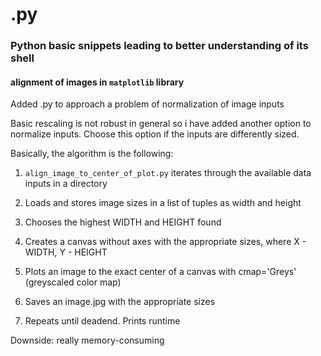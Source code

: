 # .py

### Python basic snippets leading to better understanding of its shell

#### alignment of images in ``matplotlib`` library

Added .py to approach a problem of normalization of image inputs

Basic rescaling is not robust in general so i have added another option to normalize inputs. Choose this option if the inputs are differently sized.

Basically, the algorithm is the following:

1. ``align_image_to_center_of_plot.py`` iterates through the available data inputs in a directory

2. Loads and stores image sizes in a list of tuples as width and height

3. Chooses the highest WIDTH and HEIGHT found

4. Creates a canvas without axes with the appropriate sizes, where X - WIDTH, Y - HEIGHT

5. Plots an image to the exact center of a canvas with cmap='Greys' (greyscaled color map)

6. Saves an image.jpg with the appropriate sizes

7. Repeats until deadend. Prints runtime

Downside: really memory-consuming
